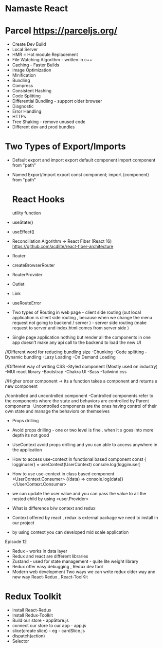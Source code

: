 # Namaste React

# Parcel https://parceljs.org/

- Create Dev Build
- Local Server
- HMR = Hot module Replacement
- File Watching Algorithm - written in c++
- Caching - Faster Builds
- Image Optimization
- Minification
- Bundling
- Compress
- Consistent Hashing
- Code Splitting
- Differential Bundling - support older browser
- Diagnostic
- Error Handling
- HTTPs
- Tree Shaking - remove unused code
- Different dev and prod bundles

# Two Types of Export/Imports

- Default export and import
  export default component
  import component from "path"

- Named Export/Import
  export const component;
  import {component} from "path"

  # React Hooks

  utility function

- useState()
- useEffect()
- Reconciliation Algorithm -> React Fiber (React 16) https://github.com/acdlite/react-fiber-architecture
- Router
- createBrowserRouter
- RouterProvider
- Outlet
- Link
- useRouteError
- Two types of Routing in web page - client side routing (out local application is client side routing , because when we change the menu request not going to backend / server ) - server side routing (make request to server and index.html comes from server side )
- Single page application nothing but render all the components in one app doesn't make any api call to the backend to load the new UI

//Different word for reducing bundling size
-Chunking
-Code splitting
-Dynamic bundling
-Lazy Loading
-On Demand Loading

//Different way of writing CSS
-Styled component (Mostly used on industry)
-MUI react library
-Bootstrap
-Chakra UI
-Sass
-Tailwind css

//Higher order component -> its a function takes a component and returns a new component

//controlled and uncontrolled component
-Controlled components refer to the components where the state and behaviors are controlled by Parent components
-Uncontrolled components are the ones having control of their own state and manage the behaviors on themselves

- Props drilling
- Avoid props drilling - one or two level is fine . when it s goes into more depth its not good

- UseContext avoid props drilling and you can able to access anywhere in the application
- How to access use-context in functional based component
  const { logginuser} = useContext(UserContext)
  console.log(logginuser)
- How to use use-context in class based component  
  <UserContext.Consumer>
  {(data) => console.log(data)}
  </UserContext.Consumer>
- we can update the user value and you can pass the value to all the nested child by using <user.Provider>

- What is difference b/w context and redux
- Context offered by react , redux is external package we need to install in our project
- by using context you can developed mid scale application

Episode 12  
- Redux - works in data layer
- Redux and react are different libraries
- Zustand - used for state management - quite lite weight library
- Redux offer easy debugging , Redux dev tool 
- Modern web development 
  Two ways we can write redux older way 
  and new way  React-Redux , React-ToolKit 


# Redux Toolkit
- Install React-Redux 
- Install Redux-Toolkit 
- Build our store  - appStore.js
- connect our store to our app - app.js
- slice(create slice) - eg - cardSlice.js
- dispatch(action)
- Selector 